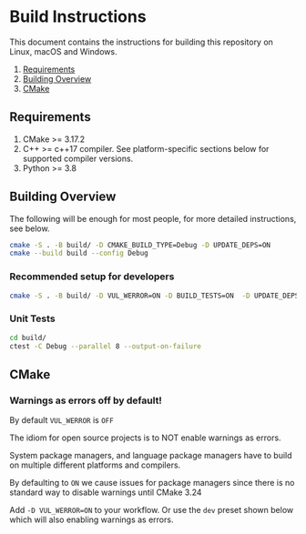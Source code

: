 # Build Instructions

This document contains the instructions for building this repository on Linux, macOS and Windows.

1. [Requirements](#requirements)
2. [Building Overview](#building-overview)
3. [CMake](#cmake)

## Requirements

1. CMake >= 3.17.2
2. C++ >= c++17 compiler. See platform-specific sections below for supported compiler versions.
3. Python >= 3.8

## Building Overview

The following will be enough for most people, for more detailed instructions, see below.

```bash
cmake -S . -B build/ -D CMAKE_BUILD_TYPE=Debug -D UPDATE_DEPS=ON
cmake --build build --config Debug
```

### Recommended setup for developers

```bash
cmake -S . -B build/ -D VUL_WERROR=ON -D BUILD_TESTS=ON  -D UPDATE_DEPS=ON -D CMAKE_BUILD_TYPE=Debug
```

### Unit Tests

```bash
cd build/
ctest -C Debug --parallel 8 --output-on-failure
```

## CMake

### Warnings as errors off by default!

By default `VUL_WERROR` is `OFF`

The idiom for open source projects is to NOT enable warnings as errors.

System package managers, and language package managers have to build on multiple different platforms and compilers.

By defaulting to `ON` we cause issues for package managers since there is no standard way to disable warnings until CMake 3.24

Add `-D VUL_WERROR=ON` to your workflow. Or use the `dev` preset shown below which will also enabling warnings as errors.
